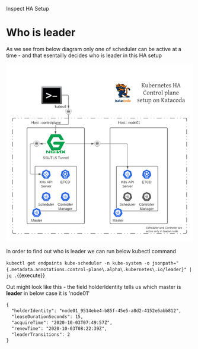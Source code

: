 Inspect HA Setup 

# Who is leader

As we see from below diagram only one of scheduler can be active at a time - and that esentailly decides 
who is leader in this HA setup 

![HA Setup in Katacoda](./assets/Kubernetes_HA_Control_plane_setup_on_Katacoda.png)

In order to find out who is leader we can run below kubectl command 

`
kubectl get endpoints kube-scheduler -n kube-system -o jsonpath="{.metadata.annotations.control-plane\.alpha\.kubernetes\.io/leader}" | jq .
`{{execute}}

Out might look like this - the field holderIdentity tells us which master is **leader** 
in below case it is 'node01'

```
{
  "holderIdentity": "node01_9514ebe4-b85f-45e5-a8d2-4152e6abb812",
  "leaseDurationSeconds": 15,
  "acquireTime": "2020-10-03T07:49:57Z",
  "renewTime": "2020-10-03T08:22:39Z",
  "leaderTransitions": 2
}
```